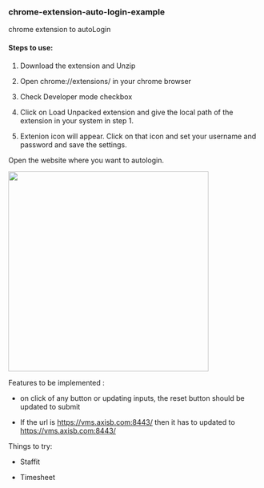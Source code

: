 ### chrome-extension-auto-login-example

chrome extension to autoLogin

#### Steps to use:

1. Download the extension and Unzip

2. Open chrome://extensions/ in your chrome browser

3. Check Developer mode checkbox

4. Click on Load Unpacked extension and give the local path of the extension in your system in step 1.

5. Extenion icon will appear. Click on that icon and set your username and password and save the settings.

Open the website where you want to autologin.

<img src="https://user-images.githubusercontent.com/46915849/173779099-f6ce6b99-05ef-413e-98fd-230e3aac401e.png" width="400">


Features to be implemented :

- on click of any button or updating inputs, the reset button should be updated to submit

- If the url is https://vms.axisb.com:8443/ then it has to updated to https://vms.axisb.com:8443/

Things to try:

- Staffit

- Timesheet

